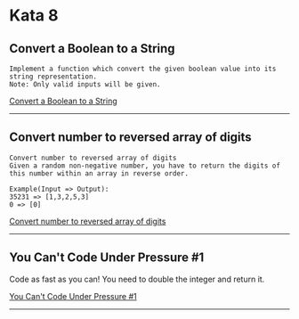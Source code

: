 # Kata 8

## Convert a Boolean to a String

    Implement a function which convert the given boolean value into its string representation.  
    Note: Only valid inputs will be given.  

[Convert a Boolean to a String](https://www.codewars.com/kata/551b4501ac0447318f0009cd)


---------------------------------------------------------------------------------------------

## Convert number to reversed array of digits

    Convert number to reversed array of digits  
    Given a random non-negative number, you have to return the digits of this number within an array in reverse order.  

    Example(Input => Output):  
    35231 => [1,3,2,5,3]  
    0 => [0]  

[Convert number to reversed array of digits](https://www.codewars.com/kata/5583090cbe83f4fd8c000051)

---------------------------------------------------------------------------------------------


## You Can't Code Under Pressure #1

Code as fast as you can! You need to double the integer and return it. 

[You Can't Code Under Pressure #1](https://www.codewars.com/kata/53ee5429ba190077850011d4)

---------------------------------------------------------------------------------------------